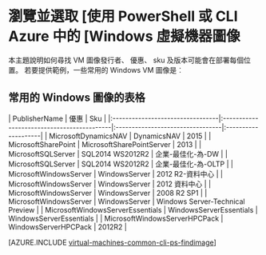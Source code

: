 <properties
   pageTitle="瀏覽並選取 [Windows VM 圖像 |Microsoft Azure"
   description="瞭解如何決定 publisher、 提供的服務，以及 SKU 的圖像時建立 Windows 虛擬機器資源管理員部署模型。"
   services="virtual-machines-windows"
   documentationCenter=""
   authors="squillace"
   manager="timlt"
   editor=""
   tags="azure-resource-manager"
   />

<tags
   ms.service="virtual-machines-windows"
   ms.devlang="na"
   ms.topic="article"
   ms.tgt_pltfrm="vm-windows"
   ms.workload="infrastructure"
   ms.date="08/23/2016"
   ms.author="rasquill"/>

# <a name="navigate-and-select-windows-virtual-machine-images-in-azure-with-powershell-or-the-cli"></a>瀏覽並選取 [使用 PowerShell 或 CLI Azure 中的 [Windows 虛擬機器圖像

本主題說明如何尋找 VM 圖像發行者、 優惠、 sku 及版本可能會在部署每個位置。 若要提供範例，一些常用的 Windows VM 圖像是︰

## <a name="table-of-commonly-used-windows-images"></a>常用的 Windows 圖像的表格


| PublisherName                        | 優惠                                 | Sku                         |
|:---------------------------------|:-------------------------------------------|:---------------------------------|:--------------------|
| MicrosoftDynamicsNAV             | DynamicsNAV                                | 2015                             |
| MicrosoftSharePoint              | MicrosoftSharePointServer                  | 2013                             |
| MicrosoftSQLServer               | SQL2014 WS2012R2                           | 企業-最佳化-為-DW      |
| MicrosoftSQLServer               | SQL2014 WS2012R2                           | 企業-最佳化-為-OLTP    |
| MicrosoftWindowsServer           | WindowsServer                              | 2012 R2-資料中心                  |
| MicrosoftWindowsServer           | WindowsServer                              | 2012 資料中心               |
| MicrosoftWindowsServer           | WindowsServer                              | 2008 R2 SP1 |
| MicrosoftWindowsServer           | WindowsServer                              | Windows Server-Technical Preview |
| MicrosoftWindowsServerEssentials | WindowsServerEssentials                    | WindowsServerEssentials          |
| MicrosoftWindowsServerHPCPack    | WindowsServerHPCPack                       | 2012R2                           |


[AZURE.INCLUDE [virtual-machines-common-cli-ps-findimage](../../includes/virtual-machines-common-cli-ps-findimage.md)]
